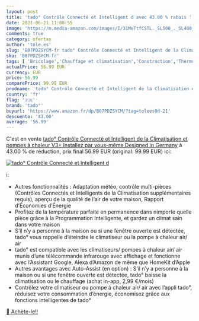 ```yaml
---
layout: post
title: 'tado° Contrôle Connecté et Intelligent d avec 43.00 % rabais '
date: 2021-06-21 11:08:55
image: 'https://m.media-amazon.com/images/I/31MeTtfCSTL._SL500_._SL400_.jpg'
comments: true
category: ofertas
author: 'tole.es'
slug: 'B07PDZSYCM-fr tado° Contrôle Connecté et Intelligent de la Climatisation...'
sku: 'B07PDZSYCM-fr'
tags: [ 'Bricolage','Chauffage et climatisation','Construction','Thermostats','Thermostats et accessoires','tado°', ]
actualPrice: 56.99 EUR
currency: EUR
price: 56.99
comparePrice: 99.99 EUR
prodname: 'tado° Contrôle Connecté et Intelligent de la Climatisation et pompes à chaleur V3+  Installez par vous-même  Designed in Germany'
country: 'fr'
flag: '🇫🇷'
brand: 'tado°'
buyurl: 'https://www.amazon.fr/dp/B07PDZSYCM/?tag=tolees0d-21'
descuento: '43.00'
average: '56.99'
---
```


C'est en vente [tado° Contrôle Connecté et Intelligent de la Climatisation et pompes à chaleur V3+  Installez par vous-même  Designed in Germany](https://www.amazon.fr/dp/B07PDZSYCM/?tag=tolees0d-21)  à  43.00 % de réduction, prix final  56.99 EUR (original: 99.99 EUR) ici:

[![tado° Contrôle Connecté et Intelligent d](https://m.media-amazon.com/images/I/31MeTtfCSTL._SL500_._SL400_.jpg)](https://www.amazon.fr/dp/B07PDZSYCM/?tag=tolees0d-21)

ℹ️:

- Autres fonctionnalités : Adaptation météo, contrôle multi-pièces (Contrôles Connectés et Intelligents de la Climatisation supplémentaires requis), aperçu de la qualité de l’air de votre maison, Rapport d’Économies d’Énergie
- Profitez de la température parfaite en permanence dans nimporte quelle pièce grâce à la Programmation Intelligente, et gardez un climat sain dans votre maison
- S’il n’y a personne à la maison ou si une fenêtre ouverte est détectée, tado° vous rappelle d’éteindre le climatiseur ou la pompe à chaleur air/ air
- tado° est compatible avec les climatiseurs/ pompes à chaleur air/ air munis d’une télécommande infrarouge avec affichage et fonctionne avec l’Assistant Google, Alexa d’Amazon de même que HomeKit d’Apple
- Autres avantages avec Auto-Assist (en option) : S’il n’y a personne à la maison ou si une fenêtre ouverte est détectée, tado° baisse la climatisation ou le chauffage (achat in-app, 2,99 €/mois)
- Contrôlez votre climatiseur ou pompe à chaleur air/ air avec l’appli tado°, réduisez votre consommation d’énergie, économisez grâce aux fonctions intelligentes de tado°

[🛒 Achète-le!!](https://www.amazon.fr/dp/B07PDZSYCM/?tag=tolees0d-21)
